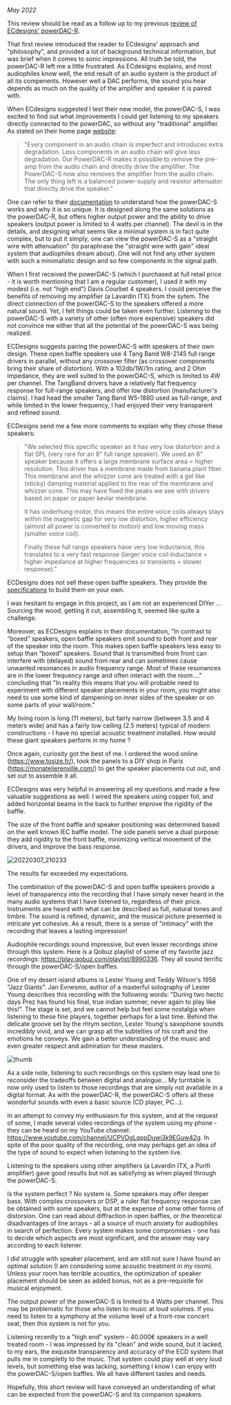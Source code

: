*May 2022*

This review should be read as a follow up to my previous [review of ECdesigns' powerDAC-R](/PDR-Preview.md).

That first review introduced the reader to ECdesigns' approach and "philosophy", and provided a lot of background technical information, but was brief when it comes to sonic impressions. All truth be told, the powerDAC-R left me a little frustrated. As ECdesigns explains, and most audiophiles know well, the end result of an audio system is the product of all its compenents. However well a DAC performs, the sound you hear depends as much on the quality of the amplifier and speaker it is paired with.

When ECdesigns suggested I test their new model, the powerDAC-S, I was excited to find out what improvements I could get listening to my speakers directly connected to the powerDAC, so without any "traditional" amplifier. As stated on their home page [website](https://www.ecdesigns.nl/):

>"Every component in an audio chain is imperfect and introduces extra degradation. Less components in an audio chain will give less degradation. Our PowerDAC-R makes it possible to remove the pre-amp from the audio chain and directly drive the amplifier. The PowerDAC-S now also removes the amplifier from the audio chain. The only thing left is a balanced power-supply and resistor attenuator that directly drive the speaker."

One can refer to their [documentation](https://www.ecdesigns.nl/00dc/powerdac-s.pdf) to understand how the powerDAC-S works and why it is so unique. It is designed along the same solutions as the powerDAC-R, but offers higher output power and the ability to drive speakers (output power is limited to 4 watts per channel). The devil is in the details, and designing what seems like a minimal system is in fact quite complex, but to put it simply, one can view the powerDAC-S as a "straight wire with attenuation" (to paraphrase the "straight wire with gain" ideal system that audiophiles dream about). One will not find any other system with such a minimalistic design and so few components in the signal path.

When I first received the powerDAC-S (which I purchased at full retail price - it is worth mentioning that I am a regular customer), I used it with my modest (i.e. not "high end") Davis Courbet 4 speakers. I could perceive the benefits of removing my amplifier (a Lavardin ITX) from the sytem. The direct connection of the powerDAC-S to the speakers offered a more natural sound. Yet, I felt things could be taken even further. Listening to the powerDAC-S with a variety of other (often more expensive) speakers did not convince me either that all the potential of the powerDAC-S was being realized.

ECDesigns suggests pairing the powerDAC-S with speakers of their own design. These open baffle speakers use 4 Tang Band W8-2145 full range drivers in parallel, without any crossover filter (as crossover components bring their share of distortion). With a 102db/1W/1m rating, and 2 Ohm impedance, they are well suited to the powerDAC-S, which is limited to 4W per channel. The TangBand drivers have a relatively flat frequency response for full-range speakers, and offer low distortion (manufacturer's claims). I had head the smaller Tang Band W5-1880 used as full-range, and while limited in the lower frequency, I had enjoyed their very transparent and refined sound.

ECDesigns send me a few more comments to explain why they chose these speakers:

>"We selected this specific speaker as it has very low distortion and a flat SPL (very rare for an 8" full range speaker). We used an 8" speaker because it offers a large membrane surface area = higher resolution. This driver has a membrane made from banana plant fiber. This membrane and the whizzer cone are treated with a gel like (sticky) damping material applied to the rear of the membrane and whizzer cone.  This may have fixed the peaks we see with drivers based on paper or paper kevlar membrane.    
>
>It has underhung motor, this means the entire voice coils always stays within the magnetic gap for very low distortion, higher efficiency (almost all power is converted to motion) and low moving mass (smaller voice coil).    
>
>Finally these full range speakers have very low inductance, this translates to a very fast response (larger voice coil inductance = higher impedance at higher frequencies or transients = slower response)."

ECDesigns does not sell these open baffle speakers. They provide the [specifications](https://www.ecdesigns.nl/00dc/ob-speakers.pdf) to build them on your own.

I was hesitant to engage in this project, as I am not an experienced DIYer ... Sourcing the wood, getting it cut, assembling it, seemed like quite a challenge.

Moreover, as ECDesigns explains in their documentation, "In contrast to “boxed” speakers, open baffle speakers emit sound to both front and rear of the speaker into the room. This makes open baffle speakers less easy to setup than “boxed” speakers. Sound that is transmitted from front can interfere with (delayed) sound from rear and can sometimes cause unwanted resonances in audio frequency range. Most of these resonances are in the lower frequency range and often interact with the room...." concluding that "In reality this means that you will probable need to experiment with different speaker placements in your room, you might also need to use some kind of dampening on inner sides of the speaker or on some parts of your wall/room."

My living room is long (11 meters), but fairly narrow (between 3.5 and 4 meters wide) and has a fairly low ceiling (2.5 meters) typical of modern constructions - I have no special acoustic treatment installed. How would these giant speakers perform in my home ?

Once again, curiosity got the best of me. I ordered the wood online (https://www.tosize.fr/), took the panels to a DIY shop in Paris (https://monatelierenville.com/) to get the speaker placements cut out, and set out to assemble it all.

ECDesigns was very helpful in answering all my questions and made a few valuable suggestions as well. I wired the speakers using copper foil, and added horizontal beams in the back to further improve the rigidity of the baffle. 

The size of the front baffle and speaker positioning was determined based on the well known IEC baffle model. The side panels serve a dual purpose: they add rigidity to the front baffle, minimizing vertical movement of the drivers, and improve the bass response.


![20220307_210233](https://user-images.githubusercontent.com/33669641/170864492-2885280e-602c-49e6-851e-5e3aa1135957.jpg)

The results far exceeded my expectations.

The combination of the powerDAC-S and open baffle speakers provide a level of transparency into the recording that I have simply never heard in the many audio systems that I have listened to, regardless of their price. Instruments are heard with what can be described as full, natural tones and timbre. The sound is refined, dynamic, and the musical picture presented is intricate yet cohesive. As a result, there is a sense of "intimacy" with the recording that leaves a lasting impression! 

Audiophile recordings sound impressive, but even lesser recordings shine through this system. Here is a Qobuz playlist of some of my favorite jazz recordings: https://play.qobuz.com/playlist/8990336. They all sound terrific through the powerDAC-S/open baffles. 

One of my desert island albums is Lester Young and Teddy Wilson's 1956 "Jazz Giants". Jan Evnesmo, author of a masterful solography of Lester Young describes this recording with the following words: "During two hectic days Prez has found his final, true indian summer, never again to play like this!". The stage is set, and we cannot help but feel some nostalgia when listening to these fine players, together perhaps for a last time. Behind the delicate groove set by the rhtym section, Lester Young's saxophone sounds incredibly vivid, and we can grasp all the subtelties of his craft and the emotions he conveys. We gain a better understanding of the music and even greater respect and admiration for these masters.

![thumb](https://user-images.githubusercontent.com/33669641/170864456-c38d25b9-45e6-4efb-8910-9b561190511b.jpg)

As a side note, listening to such recordings on this system may lead one to reconsider the tradeoffs between digital and analogue... My turntable is now only used to listen to those recordings that are simply not available in a digital format. As with the powerDAC-R, the powerDAC-S offers all these wonderful sounds with even a basic source (CD player, PC...).

In an attempt to convey my enthusiasm for this system, and at the request of some, I made several video recordings of the system using my phone - they can be heard on my YouTube channel: https://www.youtube.com/channel/UCPVDgLqppDuwi3k9EGuw42g. In spite of the poor quality of the recording, one may perhaps get an idea of the type of sound to expect when listening to the system live.

Listening to the speakers using other amplifiers (a Lavardin ITX, a Purifi amplifier) gave good results but not as satisfying as when played through the powerDAC-S.

Is the system perfect ? No system is.  Some speakers may offer deeper bass. With complex crossovers or DSP, a ruler flat frequency response can be obtained with some speakers, but at the expense of some other forms of distorsion. One can read about diffraction in open baffles, or the theoretical disadvantages of line arrays - all a source of much anxiety for audiophiles in search of perfection. Every system makes some compromises - one has to decide which aspects are most significant, and the answer may vary according to each listener.

I did struggle with speaker placement, and am still not sure I have found an optimal solution (I am considering some acoustic treatment in my room). Unless your room has terrible acoustics, the optimization of speaker placement should be seen as added bonus, not as a pre-requisite for musical enjoyment.

The output power of the powerDAC-S is limited to 4 Watts per channel. This may be problematic for those who listen to music at loud volumes. If you need to listen to a symphony at the volume level of a front-row concert seat, then this system is not for you.

Listening recently to a "high end" system - 40.000€ speakers in a well treated room - I was impressed by its "clean" and wide sound, but it lacked, to my ears, the exquisite transparency and accuracy of the ECD system that pulls me in completly to the music. That system could play well at very loud levels, but something else was lacking, something I know I can enjoy with the powerDAC-S/open baffles. We all have different tastes and needs. 

Hopefully, this short review will have conveyed an understanding of what can be expected from the powerDAC-S and its companion speakers.
